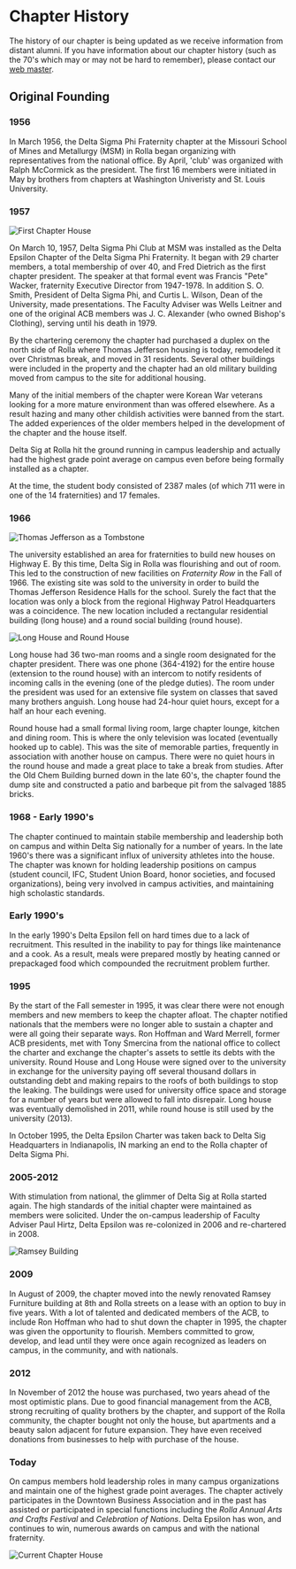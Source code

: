 ﻿# Chapter History

The history of our chapter is being updated as we receive information from distant alumni.
If you have information about our chapter history (such as the 70's which may or may not be hard to remember), 
please contact our [web master][1].

## Original Founding

### 1956

In March 1956, the Delta Sigma Phi Fraternity chapter at the Missouri School of Mines and Metallurgy (MSM) in Rolla 
began organizing with representatives from the national office.
By April, 'club' was organized with Ralph McCormick as the president. 
The first 16 members were initiated in May by brothers from chapters at Washington Univeristy and St. Louis University.

### 1957

![First Chapter House][chapter-house-1]

On March 10, 1957, Delta Sigma Phi Club at MSM was installed as the Delta Epsilon Chapter of the Delta Sigma Phi Fraternity.
It began with 29 charter members, a total membership of over 40, and Fred Dietrich as the first chapter president.
The speaker at that formal event was Francis "Pete" Wacker, fraternity Executive Director from 1947-1978.
In addition S. O. Smith, President of Delta Sigma Phi, and Curtis L. Wilson, Dean of the University, made presentations.
The Faculty Adviser was Wells Leitner and one of the original ACB members was J. C. Alexander (who owned Bishop's Clothing), 
serving until his death in 1979.

By the chartering ceremony the chapter had purchased a duplex on the north side of Rolla where Thomas Jefferson housing is today, 
remodeled it over Christmas break, and moved in 31 residents.
Several other buildings were included in the property and the chapter had an old military building moved from campus to the site 
for additional housing.

Many of the initial members of the chapter were Korean War veterans looking for a more mature environment than was offered 
elsewhere.
As a result hazing and many other childish activities were banned from the start.
The added experiences of the older members helped in the development of the chapter and the house itself.

Delta Sig at Rolla hit the ground running in campus leadership and actually had the highest grade point average on campus 
even before being formally installed as a chapter.

At the time, the student body consisted of 2387 males (of which 711 were in one of the 14 fraternities) and 17 females.

### 1966

![Thomas Jefferson as a Tombstone][chapter-house-2]

The university established an area for fraternities to build new houses on Highway E.
By this time, Delta Sig in Rolla was flourishing and out of room.
This led to the construction of new facilities on *Fraternity Row* in the Fall of 1966.
The existing site was sold to the university in order to build the Thomas Jefferson Residence Halls for the school.
Surely the fact that the location was only a block from the regional Highway Patrol Headquarters was a coincidence.
The new location included a rectangular residential building (long house) and a round social building (round house).

![Long House and Round House][chapter-house-3]

Long house had 36 two-man rooms and a single room designated for the chapter president.
There was one phone (364-4192) for the entire house (extension to the round house) with an intercom to notify residents 
of incoming calls in the evening (one of the pledge duties).
The room under the president was used for an extensive file system on classes that saved many brothers anguish.
Long house had 24-hour quiet hours, except for a half an hour each evening.

Round house had a small formal living room, large chapter lounge, kitchen and dining room.
This is where the only television was located (eventually hooked up to cable).
This was the site of memorable parties, frequently in association with another house on campus.
There were no quiet hours in the round house and made a great place to take a break from studies.
After the Old Chem Building burned down in the late 60's, the chapter found the dump site and constructed a patio and 
barbeque pit from the salvaged 1885 bricks.

### 1968 - Early 1990's

The chapter continued to maintain stabile membership and leadership both on campus and within Delta Sig nationally for 
a number of years.
In the late 1960's there was a significant influx of university athletes into the house.
The chapter was known for holding leadership positions on campus (student council, IFC, Student Union Board, honor 
societies, and focused organizations), being very involved in campus activities, and maintaining high scholastic standards.


### Early 1990's

In the early 1990's Delta Epsilon fell on hard times due to a lack of recruitment.
This resulted in the inability to pay for things like maintenance and a cook.
As a result, meals were prepared mostly by heating canned or prepackaged food which compounded the recruitment problem further.

### 1995

By the start of the Fall semester in 1995, it was clear there were not enough members and new members to keep the chapter afloat.
The chapter notified nationals that the members were no longer able to sustain a chapter and were all going their separate ways.
Ron Hoffman and Ward Merrell, former ACB presidents, met with Tony Smercina from the national office to collect the charter and 
exchange the chapter's assets to settle its debts with the university.
Round House and Long House were signed over to the university in exchange for the university paying off several thousand dollars 
in outstanding debt and making repairs to the roofs of both buildings to stop the leaking.
The buildings were used for university office space and storage for a number of years but were allowed to fall into disrepair.
Long house was eventually demolished in 2011, while round house is still used by the university (2013).

In October 1995, the Delta Epsilon Charter was taken back to Delta Sig Headquarters in Indianapolis, IN marking an end to the 
Rolla chapter of Delta Sigma Phi.


### 2005-2012

With stimulation from national, the glimmer of Delta Sig at Rolla started again.
The high standards of the initial chapter were maintained as members were solicited.
Under the on-campus leadership of Faculty Adviser Paul Hirtz, Delta Epsilon was re-colonized in 2006 and re-chartered in 2008.

![Ramsey Building][chapter-house-4]

### 2009

In August of 2009, the chapter moved into the newly renovated Ramsey Furniture building at 8th and Rolla streets on a lease with 
an option to buy in five years.
With a lot of talented and dedicated members of the ACB, to include Ron Hoffman who had to shut down the chapter in 1995, 
the chapter was given the opportunity to flourish.
Members committed to grow, develop, and lead until they were once again recognized as leaders on campus, in the community, 
and with nationals.

### 2012

In November of 2012 the house was purchased, two years ahead of the most optimistic plans.
Due to good financial management from the ACB, strong recruiting of quality brothers by the chapter, and support of the Rolla community, 
the chapter bought not only the house, but apartments and a beauty salon adjacent for future expansion.
They have even received donations from businesses to help with purchase of the house.

### Today

On campus members hold leadership roles in many campus organizations and maintain one of the highest grade point averages.
The chapter actively participates in the Downtown Business Association and in the past has assisted or participated in special functions 
including the *Rolla Annual Arts and Crafts Festival* and *Celebration of Nations*.
Delta Epsilon has won, and continues to win, numerous awards on campus and with the national fraternity.

![Current Chapter House][chapter-house-5]

[1]: /contacts#web_master
[chapter-house-1]: /images/history/chapter-house-1.jpg "First Chapter House"
[chapter-house-2]: /images/history/chapter-house-2.jpg "Thomas Jefferson as a Tombstone"
[chapter-house-3]: /images/history/chapter-house-3.jpg "Long House and Round House"
[chapter-house-4]: /images/history/chapter-house-4.jpg "Ramsey Building"
[chapter-house-5]: /images/history/chapter-house-5.jpg "Current Chapter House"
